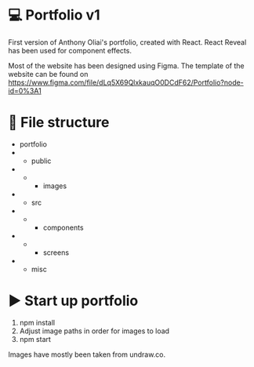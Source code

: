 # :computer: Portfolio v1 

First version of Anthony Oliai's portfolio, created with React. React Reveal has been used for component effects.

Most of the website has been designed using Figma. 
The template of the website can be found on https://www.figma.com/file/dLq5X69QlxkauqO0DCdF62/Portfolio?node-id=0%3A1

# :open_file_folder: File structure 

* portfolio
* * public
* * * images
* * src
* * * components
* * * screens
* * misc

# :arrow_forward: Start up portfolio 

1. npm install
2. Adjust image paths in order for images to load
3. npm start

Images have mostly been taken from undraw.co. 
